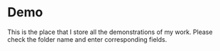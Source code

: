 # Demo
This is the place that I store all the demonstrations of my work. Please check the folder name and enter corresponding fields.
